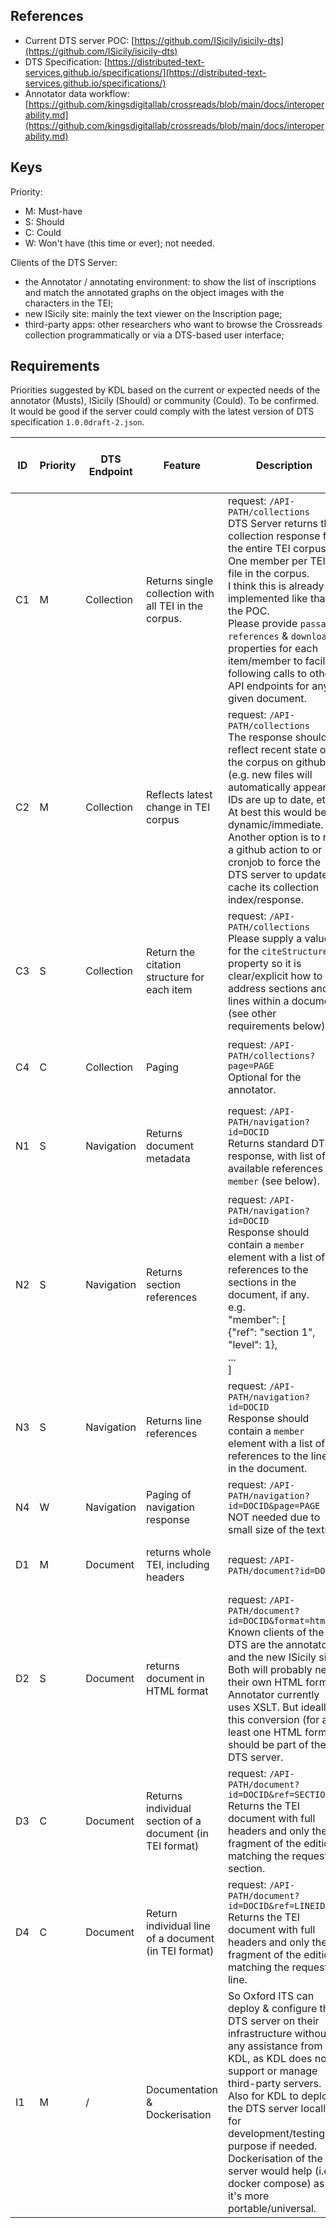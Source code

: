 ## References

* Current DTS server POC: [https://github.com/ISicily/isicily-dts](https://github.com/ISicily/isicily-dts)
* DTS Specification: [https://distributed-text-services.github.io/specifications/](https://distributed-text-services.github.io/specifications/)
* Annotator data workflow: [https://github.com/kingsdigitallab/crossreads/blob/main/docs/interoperability.md](https://github.com/kingsdigitallab/crossreads/blob/main/docs/interoperability.md)

## Keys

Priority:

* M: Must-have
* S: Should
* C: Could
* W: Won't have (this time or ever); not needed.

Clients of the DTS Server:

* the Annotator / annotating environment: to show the list of inscriptions and match the annotated graphs on the object images with the characters in the TEI;
* new ISicily site: mainly the text viewer on the Inscription page;
* third-party apps: other researchers who want to browse the Crossreads collection programmatically or via a DTS-based user interface;

## Requirements

Priorities suggested by KDL based on the current or expected needs of the annotator (Musts), ISicily (Should) or community (Could). To be confirmed.
It would be good if the server could comply with the latest version of DTS specification `1.0.0draft-2.json`.

| ID | Priority | DTS Endpoint | Feature | Description | Current work-around implementation in the Annotator |
| --- | -------- | ------------ | ------- | ----------- | --------------------------------------------------- |
| C1 | M | Collection | Returns single collection with all TEI in the corpus. | request: `/API-PATH/collections`<br>DTS Server returns the collection response for the entire TEI corpus. One member per TEI file in the corpus.<br>I think this is already implemented like that in the POC.<br>Please provide `passage`, `references` & `download` properties for each item/member to facilite following calls to other API endpoints for any given document. | Annotator uses a static copy of the collection response generated once by the POC DTS server. Then manually modified for testing purpose. But this is not scalable. |
| C2 | M | Collection | Reflects latest change in TEI corpus | request: `/API-PATH/collections`<br>The response should reflect recent state of the corpus on github (e.g. new files will automatically appear; IDs are up to date, etc.).<br>At best this would be dynamic/immediate.<br>Another option is to run a github action to or cronjob to force the DTS server to update & cache its collection index/response. | / |
| C3 | S | Collection | Return the citation structure for each item | request: `/API-PATH/collections`<br>Please supply a value for the `citeStructure` property so it is clear/explicit how to address sections and lines within a document (see other requirements below). | / |
| C4 | C | Collection | Paging | request: `/API-PATH/collections?page=PAGE`<br>Optional for the annotator. | Optional as the Annotator can fetch the entire collection in one request/response. |
| N1 | S | Navigation | Returns document metadata | request: `/API-PATH/navigation?id=DOCID`<br>Returns standard DTS response, with list of available references in `member` (see below). | Collection contains reference to TEI document URL on github. And segmentation logic (sections & lines) is part of the annotator. |
| N2 | S | Navigation | Returns section references | request: `/API-PATH/navigation?id=DOCID`<br>Response should contain a `member` element with a list of references to the sections in the document, if any. <br>e.g.<br>"member": [<br> {"ref": "section 1", "level": 1}, <br> ...<br>] | Not currently needed. But may be required later.<br>To be discussed with Simona. |
| N3 | S | Navigation | Returns line references | request: `/API-PATH/navigation?id=DOCID`<br>Response should contain a `member` element with a list of references to the lines in the document. | Not needed by the annotator.<br>New ISicily site could make use of it (TBC 2024). |
| N4 | W | Navigation | Paging of navigation response | request: `/API-PATH/navigation?id=DOCID&page=PAGE`<br>NOT needed due to small size of the texts. | / |
| D1 | M | Document | returns whole TEI, including headers | request: `/API-PATH/document?id=DOCID` | Collection/Navigation contains reference to TEI document URL on github. |
| D2 | S | Document | returns document in HTML format | request: `/API-PATH/document?id=DOCID&format=html`<br>Known clients of the DTS are the annotator and the new ISicily site. Both will probably need their own HTML format. Annotator currently uses XSLT. But ideally this conversion (for at least one HTML format) should be part of the DTS server. | Transform from TEI to HTML is part of the Annotator. |
| D3 | C | Document | Returns individual section of a document (in TEI format) | request: `/API-PATH/document?id=DOCID&ref=SECTIONID`<br>Returns the TEI document with full headers and only the fragment of the edition matching the requested section. | Annotator contains logic to parses the TEI XML & extract sections from it using XPATH. |
| D4 | C | Document | Return individual line of a document (in TEI format) | request: `/API-PATH/document?id=DOCID&ref=LINEID`<br>Returns the TEI document with full headers and only the fragment of the edition matching the requested line. | Not actually needed for the annotator and the ISicily site. |
| I1 | M | / | Documentation<br>& Dockerisation | So Oxford ITS can deploy & configure the DTS server on their infrastructure without any assistance from KDL, as KDL does not support or manage third-party servers.<br>Also for KDL to deploy the DTS server locally for development/testing purpose if needed.<br>Dockerisation of the server would help (i.e. docker compose) as it's more portable/universal. | / |
